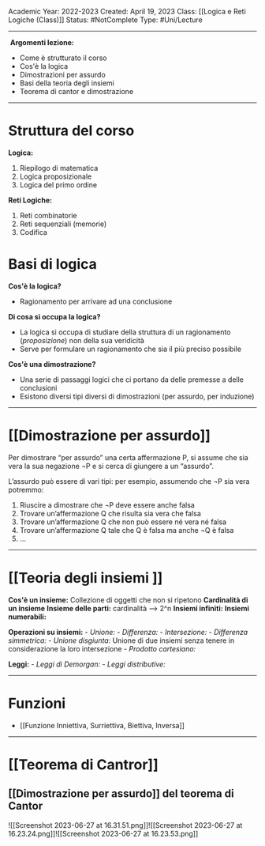 
Academic Year: 2022-2023
Created: April 19, 2023
Class: [[Logica e Reti Logiche (Class)]]
Status: #NotComplete
Type: #Uni/Lecture 

---
 **Argomenti lezione:** 
- Come è strutturato il corso
- Cos'è la logica
- Dimostrazioni per assurdo 
- Basi della teoria degli insiemi
- Teorema di cantor e dimostrazione

---
# Struttura del corso

**Logica:**
1. Riepilogo di matematica 
2. Logica proposizionale 
3. Logica del primo ordine 

**Reti Logiche:**
1. Reti combinatorie 
2. Reti sequenziali (memorie)
3. Codifica

# Basi di logica
**Cos'è la logica?**
- Ragionamento per arrivare ad una conclusione

**Di cosa si occupa la logica?**
- La logica si occupa di studiare della struttura di un ragionamento (*proposizione*) non della sua veridicità
- Serve per formulare un ragionamento che sia il più preciso possibile

**Cos'è una dimostrazione?**
- Una serie di passaggi logici che ci portano da delle premesse a delle conclusioni 
- Esistono diversi tipi diversi di dimostrazioni (per assurdo, per induzione)

---
# [[Dimostrazione per assurdo]]
Per dimostrare “per assurdo” una certa affermazione P, si assume che sia vera la sua negazione ¬P e si cerca di giungere a un “assurdo”. 

L’assurdo può essere di vari tipi: per esempio, assumendo che ¬P sia vera potremmo:
1. Riuscire a dimostrare che ¬P deve essere anche falsa  
2. Trovare un’affermazione Q che risulta sia vera che falsa  
3. Trovare un’affermazione Q che non può essere né vera né falsa  
4. Trovare un’affermazione Q tale che Q è falsa ma anche ¬Q è falsa
5. ...


---
# [[Teoria degli insiemi ]]

**Cos'è un insieme:** Collezione di oggetti che non si ripetono
**Cardinalità di un insieme**
**Insieme delle parti:** cardinalità --> 2^n 
**Insiemi infiniti:**
**Insiemi numerabili:**


**Operazioni su insiemi:**
	- *Unione:* 
	- *Differenza:*
	- *Intersezione:*
	- *Differenza simmetrica:*
	- *Unione disgiunta:* Unione di due insiemi senza tenere in considerazione la loro intersezione 
	- *Prodotto cartesiano:*

**Leggi:**
	- *Leggi di Demorgan:*
	- *Leggi distributive:*

---
# Funzioni
- [[Funzione Inniettiva, Surriettiva, Biettiva, Inversa]]

---
# [[Teorema di Cantror]]



## [[Dimostrazione per assurdo]] del teorema di Cantor
 ![[Screenshot 2023-06-27 at 16.31.51.png]]![[Screenshot 2023-06-27 at 16.23.24.png]]![[Screenshot 2023-06-27 at 16.23.53.png]]